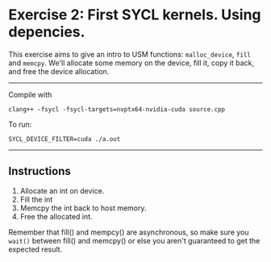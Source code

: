 # Exercise 2: First SYCL kernels. Using depencies.

This exercise aims to give an intro to USM functions: `malloc_device`, `fill` 
and `memcpy`. We'll allocate some memory on the device, fill it, copy it back,
and free the device allocation.

 ---

Compile with 

```
clang++ -fsycl -fsycl-targets=nvptx64-nvidia-cuda source.cpp
```

To run:
```
SYCL_DEVICE_FILTER=cuda ./a.out
```
---

## Instructions

1. Allocate an int on device.
2. Fill the int
3. Memcpy the int back to host memory.
4. Free the allocated int.

Remember that fill() and mempcy() are asynchronous, so make
sure you `wait()` between fill() and memcpy() or else you
aren't guaranteed to get the expected result.